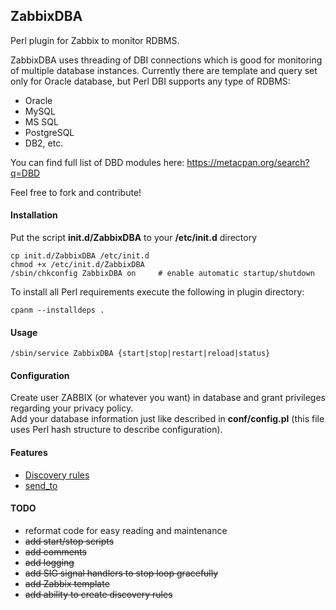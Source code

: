 ## ZabbixDBA
Perl plugin for Zabbix to monitor RDBMS.
  
ZabbixDBA uses threading of DBI connections which is good for monitoring of multiple database instances.
Currently there are template and query set only for Oracle database, but Perl DBI supports any type of RDBMS:
- Oracle
- MySQL
- MS SQL
- PostgreSQL
- DB2, etc.
  
You can find full list of DBD modules here: https://metacpan.org/search?q=DBD
  
Feel free to fork and contribute!
  
#### Installation
Put the script **init.d/ZabbixDBA** to your **/etc/init.d** directory
```
cp init.d/ZabbixDBA /etc/init.d
chmod +x /etc/init.d/ZabbixDBA
/sbin/chkconfig ZabbixDBA on     # enable automatic startup/shutdown
```
  
To install all Perl requirements execute the following in plugin directory:
```
cpanm --installdeps .
```
  
#### Usage
```
/sbin/service ZabbixDBA {start|stop|restart|reload|status}
```
  
#### Configuration
Create user ZABBIX (or whatever you want) in database and grant privileges regarding your privacy policy.  
Add your database information just like described in **conf/config.pl** (this file uses Perl hash structure to describe configuration).

#### Features

- [Discovery rules](docs/DiscoveryRules.md)
- [send_to](docs/SendTo.md)
  
#### TODO
- reformat code for easy reading and maintenance
- ~~add start/stop scripts~~
- ~~add comments~~
- ~~add logging~~
- ~~add SIG signal handlers to stop loop gracefully~~
- ~~add Zabbix template~~
- ~~add ability to create discovery rules~~
